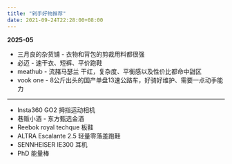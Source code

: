 ```yaml
---
title: "剁手好物推荐"
date: 2021-09-24T22:28:00+08:00
---
```



**2025-05**

- 三月良的杂货铺 - 衣物和背包的剪裁用料都很强
- 必迈 - 速干衣、短裤、平价跑鞋
- meathub - 流赭马瑟兰 干红，复杂度、平衡感以及性价比都命中甜区
- vook one - 8公斤出头的国产单盘13速公路车，好骑好维护、需要一点动手能力

---

- Insta360 GO2 拇指运动相机
- 巷贩小酒 - 东方甄选金酒
- Reebok royal techque 板鞋
- ALTRA Escalante 2.5 轻量零落差跑鞋
- SENNHEISER IE300 耳机
- PhD 能量棒
